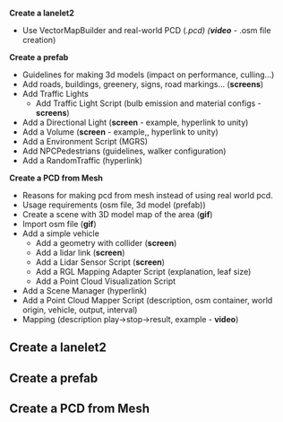 <!-- TODO everything -->
**Create a lanelet2**

- Use VectorMapBuilder and real-world PCD (*.pcd) (**video** -* .osm file creation)

**Create a prefab**

- Guidelines for making 3d models (impact on performance, culling…)
- Add roads, buildings, greenery, signs, road markings… (**screens**)
- Add Traffic Lights
    - Add Traffic Light Script (bulb emission and material configs - **screens**)
- Add a Directional Light (**screen** - example, hyperlink to unity)
- Add a Volume (**screen** - example,, hyperlink to unity)
- Add a Environment Script (MGRS)
- Add NPCPedestrians (guidelines, walker configuration)
- Add a RandomTraffic (hyperlink)

**Create a PCD from Mesh**

- Reasons for making pcd from mesh instead of using real world pcd.
- Usage requirements (osm file, 3d model (prefab))
- Create a scene with 3D model map of the area (**gif**)
- Import osm file (**gif**)
- Add a simple vehicle
    - Add a geometry with collider (**screen**)
    - Add a lidar link (**screen**)
    - Add a Lidar Sensor Script (**screen**)
    - Add a RGL Mapping Adapter Script (explanation, leaf size)
    - Add a Point Cloud Visualization Script
- Add a Scene Manager (hyperlink)
- Add a Point Cloud Mapper Script (description, osm container, world origin, vehicle, output, interval)
- Mapping (description play->stop->result, example - **video**)

## Create a lanelet2

## Create a prefab

## Create a PCD from Mesh
